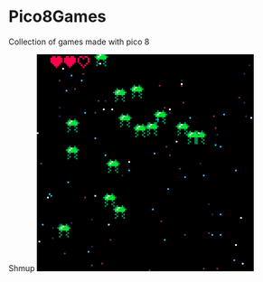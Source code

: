 # Pico8Games
Collection of games made with pico 8

Shmup
![Shump](https://raw.githubusercontent.com/s4lt3d/Pico8Games/main/smhup_2.gif)
